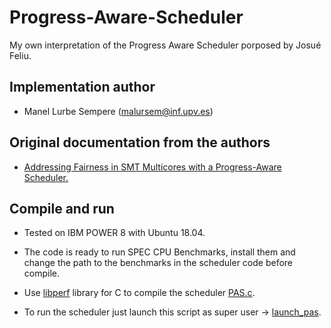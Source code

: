 # Progress-Aware-Scheduler

My own interpretation of the Progress Aware Scheduler porposed by Josué Feliu.

## Implementation author

* Manel Lurbe Sempere (malursem@inf.upv.es)

## Original documentation from the authors

- [Addressing Fairness in SMT Multicores with a Progress-Aware Scheduler.](https://ieeexplore.ieee.org/document/7161508)

## Compile and run

- Tested on IBM POWER 8 with Ubuntu 18.04.

- The code is ready to run SPEC CPU Benchmarks, install them and change the path to the benchmarks in the scheduler code before compile.

- Use [libperf](doc/lib) library for C to compile the scheduler [PAS.c](src/PAS.c).

- To run the scheduler just launch this script as super user -> [launch_pas](doc/launch_scripts/launch_pas).